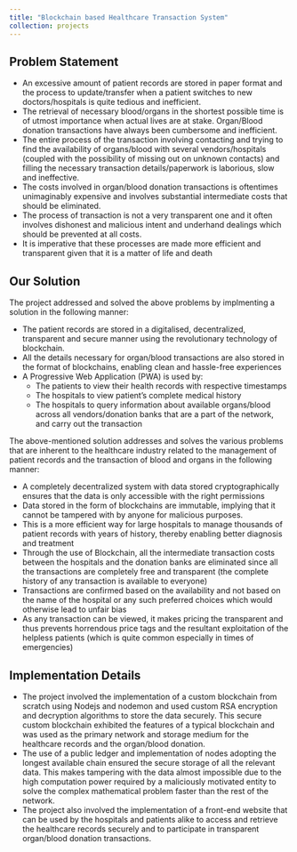 ```yaml
---
title: "Blockchain based Healthcare Transaction System"
collection: projects
---
```


## Problem Statement

 * An excessive amount of patient records are stored in paper format and the process to update/transfer when a patient switches to new doctors/hospitals is quite tedious and inefficient.
 * The retrieval of necessary blood/organs in the shortest possible time is of utmost importance when actual lives are at stake. Organ/Blood donation transactions have always been cumbersome and inefficient.
 * The entire process of the transaction involving contacting and trying to find the availability of organs/blood with several vendors/hospitals (coupled with the possibility of missing out on unknown contacts) and filling the necessary transaction details/paperwork is laborious, slow and ineffective.
 * The costs involved in organ/blood donation transactions is oftentimes unimaginably expensive and involves substantial intermediate costs that should be eliminated.
 * The process of transaction is not a very transparent one and it often involves dishonest and malicious intent and underhand dealings which should be prevented at all costs.
 * It is imperative that these processes are made more efficient and transparent given that it is a matter of life and death

## Our Solution

The project addressed and solved the above problems by implmenting a solution in the following manner:
 * The patient records are stored in a digitalised, decentralized, transparent and secure manner using the revolutionary technology of blockchain.
 * All the details necessary for organ/blood transactions are also stored in the format of blockchains, enabling clean and hassle-free experiences
 * A Progressive Web Application (PWA) is used by:
    * The patients to view their health records with respective timestamps
    * The hospitals to view patient’s complete medical history
    * The hospitals to query information about available organs/blood across all vendors/donation banks that are a part of the network, and carry out the transaction
 
The above-mentioned solution addresses and solves the various problems that are inherent to the healthcare industry related to the management of patient records and the transaction of blood and organs in the following manner:
 * A completely decentralized system with data stored cryptographically ensures that the data is only accessible with the right permissions
 * Data stored in the form of blockchains are immutable, implying that it cannot be tampered with by anyone for malicious purposes.
 * This is a more efficient way for large hospitals to manage thousands of patient records with years of history, thereby enabling better diagnosis and treatment
 * Through the use of Blockchain, all the intermediate transaction costs between the hospitals and the donation banks are eliminated since all the transactions are completely free and transparent (the complete history of any transaction is available to everyone)
 * Transactions are confirmed based on the availability and not based on the name of the hospital or any such preferred choices which would otherwise lead to unfair bias
 * As any transaction can be viewed, it makes pricing the transparent and thus prevents horrendous price tags and the resultant exploitation of the helpless patients (which is quite common especially in times of emergencies)

## Implementation Details

 * The project involved the implementation of a custom blockchain from scratch using Nodejs and nodemon and used custom RSA encryption and decryption algorithms to store the data securely. This secure custom blockchain exhibited the features of a typical blockchain and was used as the primary network and storage medium for the healthcare records and the organ/blood donation.
 * The use of a public ledger and implementation of nodes adopting the longest available chain ensured the secure storage of all the relevant data. This makes tampering with the data almost impossible due to the high computation power required by a maliciously motivated entity to solve the complex mathematical problem faster than the rest of the network.
 * The project also involved the implementation of a front-end website that can be used by the hospitals and patients alike to access and retrieve the healthcare records securely and to participate in transparent organ/blood donation transactions.
